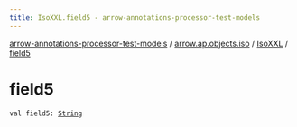 ```yaml
---
title: IsoXXL.field5 - arrow-annotations-processor-test-models
---
```


[arrow-annotations-processor-test-models](../../index.html) / [arrow.ap.objects.iso](../index.html) / [IsoXXL](index.html) / [field5](./field5.html)

# field5

`val field5: `[`String`](https://kotlinlang.org/api/latest/jvm/stdlib/kotlin/-string/index.html)